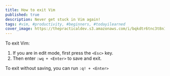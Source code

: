 ```yaml
---
title: How to exit Vim
published: true
description: Never get stuck in Vim again!
tags: #vim, #productivity, #beginners, #todayilearned
cover_image: https://thepracticaldev.s3.amazonaws.com/i/bqkdtr6tnc3t8n1xuphm.jpg
---
```


To exit Vim:

1. If you are in edit mode, first press the `<Esc>` key.
2. Then enter `:wq + <Enter>` to save and exit.

To exit without saving, you can run 
`:q! + <Enter>`
